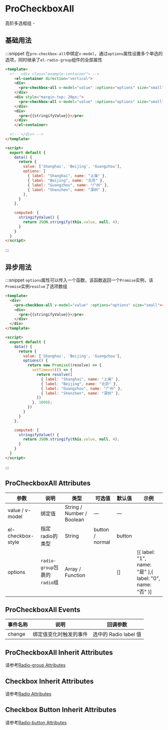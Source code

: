 <!--
 * @Author: your name
 * @Date: 2021-04-01 14:37:25
 * @LastEditTime: 2021-04-01 20:34:58
 * @LastEditors: Please set LastEditors
 * @Description: In User Settings Edit
 * @FilePath: /whale-ui/docs/markdown/src/example-pro-checkbox-all.md
-->
# ProCheckboxAll

高阶多选框组 - 

## 基础用法

:::snippet 在`pro-checkbox-all`中绑定`v-model`，通过`options`属性设置多个单选的选项，同时继承了`el-radio-group`组件的全部属性

```html
<template>
  <!-- <div class="example-container"> -->
    <el-container direction="vertical">
    <div>
      <pro-checkbox-all v-model="value" :options="options" size="small"></pro-checkbox-all>
    </div>
    <div style="margin-top: 20px;">
      <pro-checkbox-all v-model="value" :options="options" size="small" el-checkbox-style="normal" direction="vertical"></pro-checkbox-all>
    </div>
    <div>
      <pre>{{stringifyValue}}</pre>
    </div>
    </el-container>
    
  <!-- </div> -->
</template>

<script>
  export default {
    data() {
      return {
        value: ['Shanghai', 'Beijing', 'Guangzhou'],
        options: [
          { label: "Shanghai", name: "上海" },
          { label: "Beijing", name: "北京" },
          { label: "Guangzhou", name: "广州" },
          { label: "Shenzhen", name: "深圳" },
        ],
      }
    },

    computed: {
      stringifyValue() {
        return JSON.stringify(this.value, null, 4);
      }
    }
  }
</script>
```
:::

## 异步用法
:::snippet `options`属性可以传入一个函数，该函数返回一个`Promise`实例，该`Promise`实例`resolve`了选项数组

```html
<template>
  <div>
    <pro-checkbox-all v-model="value" :options="options" size="small"></pro-checkbox-all>
    <div>
      <pre>{{stringifyValue}}</pre>
    </div>
  </div>
</template>

<script>
  export default {
    data() {
      return {
        value: ['Shanghai', 'Beijing', 'Guangzhou'],
        options() {
          return new Promise((resolve) => {
            setTimeout(() => {
              return resolve([
                { label: "Shanghai", name: "上海" },
                { label: "Beijing", name: "北京" },
                { label: "Guangzhou", name: "广州" },
                { label: "Shenzhen", name: "深圳" },
              ])    
            }, 1000);
          })
        }
      }
    },

    computed: {
      stringifyValue() {
        return JSON.stringify(this.value, null, 4);
      }
    }
  }
</script>
```
:::

## ProCheckboxAll Attributes
| 参数 | 说明     | 类型   | 可选值 | 默认值 | 示例 |
| ---- | -------- | ------ | ------ | ------ | ----- |
| value / v-model | 绑定值 | String / Number / Boolean | —      | —      | |
| el-checkbox-style | 指定radio的类型 | String | button / normal | button | |
| options | `radio-group`包裹的`radio`组 | Array / Function |  | []| [{ label: "1", name: "是" },{ label: "0", name: "否" }] |

## ProCheckboxAll Events
|事件名称	|说明	|回调参数 |
|---|---|---|
|change	|绑定值变化时触发的事件	|选中的 Radio label 值|

## ProCheckboxAll Inherit Attributes
请参考[Radio-group Attributes](https://element.eleme.cn/#/zh-CN/component/radio#radio-group-attributes)

## Checkbox Inherit Attributes
请参考[Radio Attributes](https://element.eleme.cn/#/zh-CN/component/radio#radio-attributes)

## Checkbox Button Inherit Attributes
请参考[Radio-button Attributes](https://element.eleme.cn/#/zh-CN/component/radio#radio-button-attributes)
